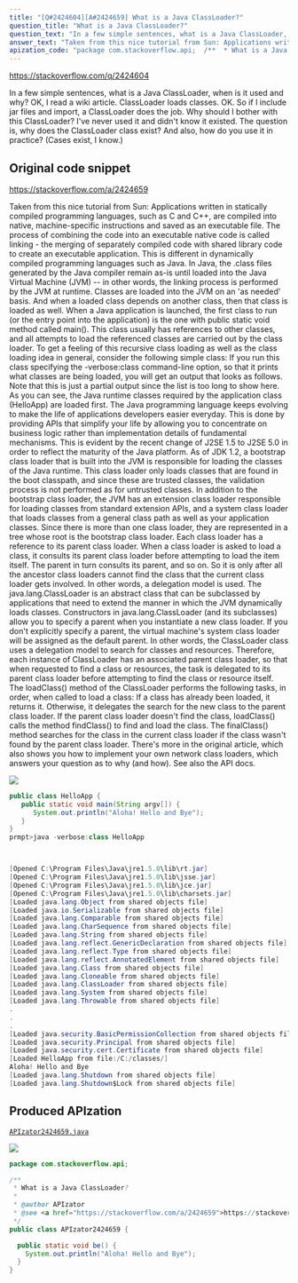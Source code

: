 ```yaml
---
title: "[Q#2424604][A#2424659] What is a Java ClassLoader?"
question_title: "What is a Java ClassLoader?"
question_text: "In a few simple sentences, what is a Java ClassLoader, when is it used and why? OK, I read a wiki article. ClassLoader loads classes. OK. So if I include jar files and import, a ClassLoader does the job. Why should I bother with this ClassLoader? I've never used it and didn't know it existed. The question is, why does the ClassLoader class exist? And also, how do you use it in practice? (Cases exist, I know.)"
answer_text: "Taken from this nice tutorial from Sun: Applications written in statically compiled programming languages, such as C and C++, are compiled into native, machine-specific instructions and saved as an executable file. The process of combining the code into an executable native code is called linking - the merging of separately compiled code with shared library code to create an executable application. This is different in dynamically compiled programming languages such as Java. In Java, the .class files generated by the Java compiler remain as-is until loaded into the Java Virtual Machine (JVM) -- in other words, the linking process is performed by the JVM at runtime. Classes are loaded into the JVM on an 'as needed' basis. And when a loaded class depends on another class, then that class is loaded as well. When a Java application is launched, the first class to run (or the entry point into the application) is the one with public static void method called main(). This class usually has references to other classes, and all attempts to load the referenced classes are carried out by the class loader. To get a feeling of this recursive class loading as well as the class loading idea in general, consider the following simple class: If you run this class specifying the -verbose:class command-line option, so that it prints what classes are being loaded, you will get an output that looks as follows. Note that this is just a partial output since the list is too long to show here. As you can see, the Java runtime classes required by the application class (HelloApp) are loaded first. The Java programming language keeps evolving to make the life of applications developers easier everyday. This is done by providing APIs that simplify your life by allowing you to concentrate on business logic rather than implementation details of fundamental mechanisms. This is evident by the recent change of J2SE 1.5 to J2SE 5.0 in order to reflect the maturity of the Java platform. As of JDK 1.2, a bootstrap class loader that is built into the JVM is responsible for loading the classes of the Java runtime. This class loader only loads classes that are found in the boot classpath, and since these are trusted classes, the validation process is not performed as for untrusted classes. In addition to the bootstrap class loader, the JVM has an extension class loader responsible for loading classes from standard extension APIs, and a system class loader that loads classes from a general class path as well as your application classes. Since there is more than one class loader, they are represented in a tree whose root is the bootstrap class loader. Each class loader has a reference to its parent class loader. When a class loader is asked to load a class, it consults its parent class loader before attempting to load the item itself. The parent in turn consults its parent, and so on. So it is only after all the ancestor class loaders cannot find the class that the current class loader gets involved. In other words, a delegation model is used. The java.lang.ClassLoader is an abstract class that can be subclassed by applications that need to extend the manner in which the JVM dynamically loads classes. Constructors in java.lang.ClassLoader (and its subclasses) allow you to specify a parent when you instantiate a new class loader. If you don't explicitly specify a parent, the virtual machine's system class loader will be assigned as the default parent. In other words, the ClassLoader class uses a delegation model to search for classes and resources. Therefore, each instance of ClassLoader has an associated parent class loader, so that when requested to find a class or resources, the task is delegated to its parent class loader before attempting to find the class or resource itself. The loadClass() method of the ClassLoader performs the following tasks, in order, when called to load a class: If a class has already been loaded, it returns it. Otherwise, it delegates the search for the new class to the parent class loader. If the parent class loader doesn't find the class, loadClass() calls the method findClass() to find and load the class. The finalClass() method searches for the class in the current class loader if the class wasn't found by the parent class loader. There's more in the original article, which also shows you how to implement your own network class loaders, which answers your question as to why (and how). See also the API docs."
apization_code: "package com.stackoverflow.api;  /**  * What is a Java ClassLoader?  *  * @author APIzator  * @see <a href=\"https://stackoverflow.com/a/2424659\">https://stackoverflow.com/a/2424659</a>  */ public class APIzator2424659 {    public static void be() {     System.out.println(\"Aloha! Hello and Bye\");   } }"
---
```


https://stackoverflow.com/q/2424604

In a few simple sentences, what is a Java ClassLoader, when is it used and why?
OK, I read a wiki article. ClassLoader loads classes. OK. So if I include jar files and import, a ClassLoader does the job.
Why should I bother with this ClassLoader? I&#x27;ve never used it and didn&#x27;t know it existed.
The question is, why does the ClassLoader class exist? And also, how do you use it in practice? (Cases exist, I know.)



## Original code snippet

https://stackoverflow.com/a/2424659

Taken from this nice tutorial from Sun:
Applications written in statically compiled programming languages, such as C and C++, are compiled into native, machine-specific instructions and saved as an executable file. The process of combining the code into an executable native code is called linking - the merging of separately compiled code with shared library code to create an executable application. This is different in dynamically compiled programming languages such as Java. In Java, the .class files generated by the Java compiler remain as-is until loaded into the Java Virtual Machine (JVM) -- in other words, the linking process is performed by the JVM at runtime. Classes are loaded into the JVM on an &#x27;as needed&#x27; basis. And when a loaded class depends on another class, then that class is loaded as well.
When a Java application is launched, the first class to run (or the entry point into the application) is the one with public static void method called main(). This class usually has references to other classes, and all attempts to load the referenced classes are carried out by the class loader.
To get a feeling of this recursive class loading as well as the class loading idea in general, consider the following simple class:
If you run this class specifying the -verbose:class command-line option, so that it prints what classes are being loaded, you will get an output that looks as follows. Note that this is just a partial output since the list is too long to show here.
As you can see, the Java runtime classes required by the application class (HelloApp) are loaded first.
The Java programming language keeps evolving to make the life of applications developers easier everyday. This is done by providing APIs that simplify your life by allowing you to concentrate on business logic rather than implementation details of fundamental mechanisms. This is evident by the recent change of J2SE 1.5 to J2SE 5.0 in order to reflect the maturity of the Java platform.
As of JDK 1.2, a bootstrap class loader that is built into the JVM is responsible for loading the classes of the Java runtime. This class loader only loads classes that are found in the boot classpath, and since these are trusted classes, the validation process is not performed as for untrusted classes. In addition to the bootstrap class loader, the JVM has an extension class loader responsible for loading classes from standard extension APIs, and a system class loader that loads classes from a general class path as well as your application classes.
Since there is more than one class loader, they are represented in a tree whose root is the bootstrap class loader. Each class loader has a reference to its parent class loader. When a class loader is asked to load a class, it consults its parent class loader before attempting to load the item itself. The parent in turn consults its parent, and so on. So it is only after all the ancestor class loaders cannot find the class that the current class loader gets involved. In other words, a delegation model is used.
The java.lang.ClassLoader is an abstract class that can be subclassed by applications that need to extend the manner in which the JVM dynamically loads classes. Constructors in java.lang.ClassLoader (and its subclasses) allow you to specify a parent when you instantiate a new class loader. If you don&#x27;t explicitly specify a parent, the virtual machine&#x27;s system class loader will be assigned as the default parent. In other words, the ClassLoader class uses a delegation model to search for classes and resources. Therefore, each instance of ClassLoader has an associated parent class loader, so that when requested to find a class or resources, the task is delegated to its parent class loader before attempting to find the class or resource itself. The loadClass() method of the ClassLoader performs the following tasks, in order, when called to load a class:
If a class has already been loaded, it returns it.
Otherwise, it delegates the search for the new class to the parent class loader.
If the parent class loader doesn&#x27;t find the class, loadClass() calls the method findClass() to find and load the class.
The finalClass() method searches for the class in the current class loader if the class wasn&#x27;t found by the parent class loader.
There&#x27;s more in the original article, which also shows you how to implement your own network class loaders, which answers your question as to why (and how). See also the API docs.

<div class="code-logo"><img src="/stackoverflow.png" /></div>

```java
public class HelloApp {
   public static void main(String argv[]) {
      System.out.println("Aloha! Hello and Bye");
   }
}
prmpt>java -verbose:class HelloApp



[Opened C:\Program Files\Java\jre1.5.0\lib\rt.jar]
[Opened C:\Program Files\Java\jre1.5.0\lib\jsse.jar]
[Opened C:\Program Files\Java\jre1.5.0\lib\jce.jar]
[Opened C:\Program Files\Java\jre1.5.0\lib\charsets.jar]
[Loaded java.lang.Object from shared objects file]
[Loaded java.io.Serializable from shared objects file]
[Loaded java.lang.Comparable from shared objects file]
[Loaded java.lang.CharSequence from shared objects file]
[Loaded java.lang.String from shared objects file]
[Loaded java.lang.reflect.GenericDeclaration from shared objects file]
[Loaded java.lang.reflect.Type from shared objects file]
[Loaded java.lang.reflect.AnnotatedElement from shared objects file]
[Loaded java.lang.Class from shared objects file]
[Loaded java.lang.Cloneable from shared objects file]
[Loaded java.lang.ClassLoader from shared objects file]
[Loaded java.lang.System from shared objects file]
[Loaded java.lang.Throwable from shared objects file]
.
.
.
[Loaded java.security.BasicPermissionCollection from shared objects file]
[Loaded java.security.Principal from shared objects file]
[Loaded java.security.cert.Certificate from shared objects file]
[Loaded HelloApp from file:/C:/classes/]
Aloha! Hello and Bye
[Loaded java.lang.Shutdown from shared objects file]
[Loaded java.lang.Shutdown$Lock from shared objects file]
```

## Produced APIzation

[`APIzator2424659.java`](https://github.com/pasqualesalza/apization-temp/raw/main/data/search/APIzator2424659.java)

<div class="code-logo"><img src="/apizator.png" /></div>

```java
package com.stackoverflow.api;

/**
 * What is a Java ClassLoader?
 *
 * @author APIzator
 * @see <a href="https://stackoverflow.com/a/2424659">https://stackoverflow.com/a/2424659</a>
 */
public class APIzator2424659 {

  public static void be() {
    System.out.println("Aloha! Hello and Bye");
  }
}

```